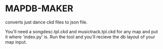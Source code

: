 # MAPDB-MAKER
converts just dance ckd files to json file.

You'll need a songdesc.tpl.ckd and musictrack.tpl.ckd for any map and put it where 'index.py' is. Run the tool and you'll recieve the db layout of your map input.
